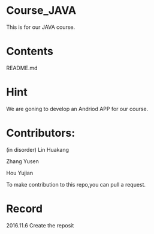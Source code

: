 # Course_JAVA
  This is for our JAVA course.

# Contents 
  README.md
  
# Hint
  We are goning to develop an Andriod APP for our course.

# Contributors:
(in disorder)
  Lin Huakang
  
  Zhang Yusen
  
  Hou Yujian
  
  To make contribution to this repo,you can pull a request.

# Record
  2016.11.6 Create the reposit 
